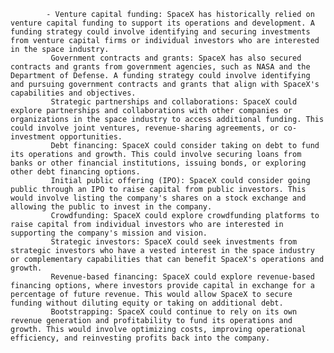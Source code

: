 			- Venture capital funding: SpaceX has historically relied on venture capital funding to support its operations and development. A funding strategy could involve identifying and securing investments from venture capital firms or individual investors who are interested in the space industry.
			 Government contracts and grants: SpaceX has also secured contracts and grants from government agencies, such as NASA and the Department of Defense. A funding strategy could involve identifying and pursuing government contracts and grants that align with SpaceX's capabilities and objectives.
			 Strategic partnerships and collaborations: SpaceX could explore partnerships and collaborations with other companies or organizations in the space industry to access additional funding. This could involve joint ventures, revenue-sharing agreements, or co-investment opportunities.
			 Debt financing: SpaceX could consider taking on debt to fund its operations and growth. This could involve securing loans from banks or other financial institutions, issuing bonds, or exploring other debt financing options.
			 Initial public offering (IPO): SpaceX could consider going public through an IPO to raise capital from public investors. This would involve listing the company's shares on a stock exchange and allowing the public to invest in the company.
			 Crowdfunding: SpaceX could explore crowdfunding platforms to raise capital from individual investors who are interested in supporting the company's mission and vision.
			 Strategic investors: SpaceX could seek investments from strategic investors who have a vested interest in the space industry or complementary capabilities that can benefit SpaceX's operations and growth.
			 Revenue-based financing: SpaceX could explore revenue-based financing options, where investors provide capital in exchange for a percentage of future revenue. This would allow SpaceX to secure funding without diluting equity or taking on additional debt.
			 Bootstrapping: SpaceX could continue to rely on its own revenue generation and profitability to fund its operations and growth. This would involve optimizing costs, improving operational efficiency, and reinvesting profits back into the company.




